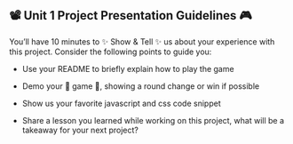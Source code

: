 ## 📽 Unit 1 Project Presentation Guidelines 🎮

You’ll have 10 minutes to ✨ Show & Tell ✨ us about your experience with this project. Consider the following points to guide you:

- Use your README to briefly explain how to play the game

- Demo your 🎲 game 🏓, showing a round change or win if possible

- Show us your favorite javascript and css code snippet

- Share a lesson you learned while working on this project, what will be a takeaway for your next project?
